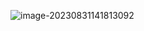 

![image-20230831141813092](C:\Users\NINGMEI\AppData\Roaming\Typora\typora-user-images\image-20230831141813092.png)





























